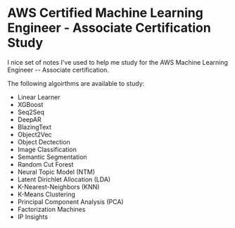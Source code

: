 # AWS Certified Machine Learning Engineer - Associate Certification Study

I nice set of notes I've used to help me study for the AWS Machine Learning Engineer -- Associate certification.

The following algoirthms are available to study:

* Linear Learner
* XGBoost
* Seq2Seq
* DeepAR
* BlazingText
* Object2Vec
* Object Dectection
* Image Classification
* Semantic Segmentation
* Random Cut Forest
* Neural Topic Model (NTM)
* Latent Dirichlet Allocation (LDA)
* K-Nearest-Neighbors (KNN)
* K-Means Clustering
* Principal Component Analysis (PCA)
* Factorization Machines
* IP Insights